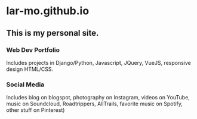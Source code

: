 # lar-mo.github.io

## This is my personal site.

### Web Dev Portfolio
Includes projects in Django/Python, Javascript, JQuery, VueJS, responsive design HTML/CSS.

### Social Media

Includes blog on blogspot, photography on Instagram, videos on YouTube, music on Soundcloud, Roadtrippers, AllTrails, favorite music on Spotify, other stuff on Pinterest)
